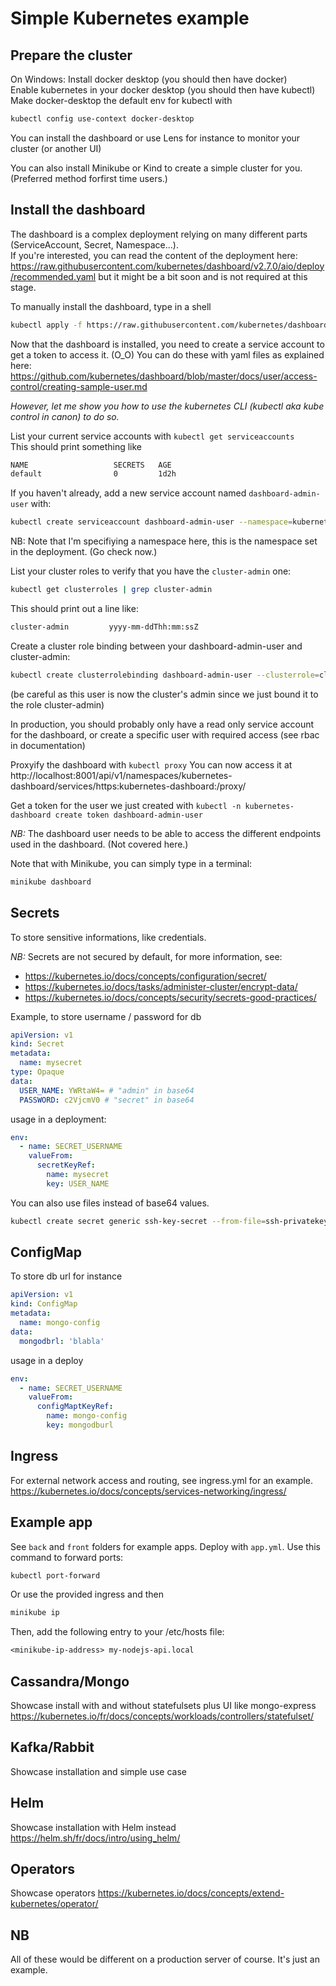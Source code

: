 # Simple Kubernetes example

## Prepare the cluster

On Windows:
Install docker desktop (you should then have docker)  
Enable kubernetes in your docker desktop (you should then have kubectl)  
Make docker-desktop the default env for kubectl with

```sh
kubectl config use-context docker-desktop
```

You can install the dashboard or use Lens for instance to monitor your cluster (or another UI)

You can also install Minikube or Kind to create a simple cluster for you. (Preferred method forfirst time users.)

## Install the dashboard

The dashboard is a complex deployment relying on many different parts (ServiceAccount, Secret, Namespace...).  
If you're interested, you can read the content of the deployment here: https://raw.githubusercontent.com/kubernetes/dashboard/v2.7.0/aio/deploy/recommended.yaml but it might be a bit soon and is not required at this stage.

To manually install the dashboard, type in a shell

```sh
kubectl apply -f https://raw.githubusercontent.com/kubernetes/dashboard/v2.7.0/aio/deploy/recommended.yaml
```

Now that the dashboard is installed, you need to create a service account to get a token to access it. (O_O)
You can do these with yaml files as explained here: https://github.com/kubernetes/dashboard/blob/master/docs/user/access-control/creating-sample-user.md

_However, let me show you how to use the kubernetes CLI (kubectl aka kube control in canon) to do so._

List your current service accounts with `kubectl get serviceaccounts`  
This should print something like

```sh
NAME                   SECRETS   AGE
default                0         1d2h
```

If you haven't already, add a new service account named `dashboard-admin-user` with:

```sh
kubectl create serviceaccount dashboard-admin-user --namespace=kubernetes-dashboard
```

NB: Note that I'm specifiying a namespace here, this is the namespace set in the deployment. (Go check now.)

List your cluster roles to verify that you have the `cluster-admin` one:

```sh
kubectl get clusterroles | grep cluster-admin
```

This should print out a line like:

```sh
cluster-admin         yyyy-mm-ddThh:mm:ssZ
```

Create a cluster role binding between your dashboard-admin-user and cluster-admin:

```sh
kubectl create clusterrolebinding dashboard-admin-user --clusterrole=cluster-admin --serviceaccount=kubernetes-dashboard:dashboard-admin-user
```

(be careful as this user is now the cluster's admin since we just bound it to the role cluster-admin)

In production, you should probably only have a read only service account for the dashboard, or create a specific user with required access (see rbac in documentation)

Proxyify the dashboard with `kubectl proxy`
You can now access it at http://localhost:8001/api/v1/namespaces/kubernetes-dashboard/services/https:kubernetes-dashboard:/proxy/

Get a token for the user we just created with `kubectl -n kubernetes-dashboard create token dashboard-admin-user`

_NB:_ The dashboard user needs to be able to access the different endpoints used in the dashboard. (Not covered here.)

Note that with Minikube, you can simply type in a terminal:

```sh
minikube dashboard
```

## Secrets

To store sensitive informations, like credentials.

_NB:_ Secrets are not secured by default, for more information, see:

- https://kubernetes.io/docs/concepts/configuration/secret/
- https://kubernetes.io/docs/tasks/administer-cluster/encrypt-data/
- https://kubernetes.io/docs/concepts/security/secrets-good-practices/

Example, to store username / password for db

```yml
apiVersion: v1
kind: Secret
metadata:
  name: mysecret
type: Opaque
data:
  USER_NAME: YWRtaW4= # "admin" in base64
  PASSWORD: c2VjcmV0 # "secret" in base64
```

usage in a deployment:

```yml
env:
  - name: SECRET_USERNAME
    valueFrom:
      secretKeyRef:
        name: mysecret
        key: USER_NAME
```

You can also use files instead of base64 values.

```sh
kubectl create secret generic ssh-key-secret --from-file=ssh-privatekey=/path/to/.ssh/id_rsa --from-file=ssh-publickey=/path/to/.ssh/id_rsa.pub
```

## ConfigMap

To store db url for instance

```yml
apiVersion: v1
kind: ConfigMap
metadata:
  name: mongo-config
data:
  mongodbrl: 'blabla'
```

usage in a deploy

```yml
env:
  - name: SECRET_USERNAME
    valueFrom:
      configMaptKeyRef:
        name: mongo-config
        key: mongodburl
```

## Ingress

For external network access and routing, see ingress.yml for an example.
https://kubernetes.io/docs/concepts/services-networking/ingress/

## Example app

See `back` and `front` folders for example apps.
Deploy with `app.yml`.
Use this command to forward ports:

```sh
kubectl port-forward
```

Or use the provided ingress and then

```sh
minikube ip
```

Then, add the following entry to your /etc/hosts file:

```txt
<minikube-ip-address> my-nodejs-api.local
```

## Cassandra/Mongo

Showcase install with and without statefulsets plus UI like mongo-express
https://kubernetes.io/fr/docs/concepts/workloads/controllers/statefulset/

## Kafka/Rabbit

Showcase installation and simple use case

## Helm

Showcase installation with Helm instead
https://helm.sh/fr/docs/intro/using_helm/

## Operators

Showcase operators
https://kubernetes.io/docs/concepts/extend-kubernetes/operator/

## NB

All of these would be different on a production server of course.
It's just an example.
